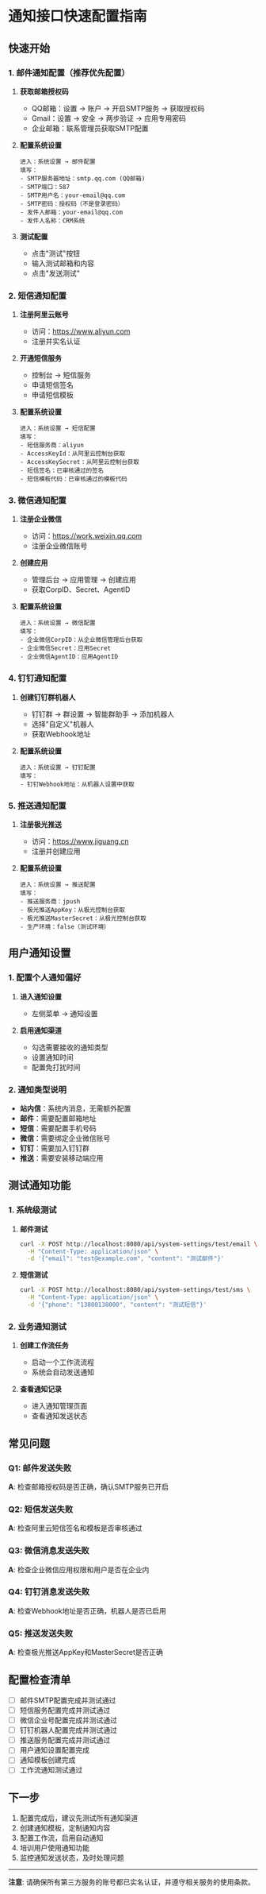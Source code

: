 # 通知接口快速配置指南

## 快速开始

### 1. 邮件通知配置（推荐优先配置）

1. **获取邮箱授权码**
   - QQ邮箱：设置 → 账户 → 开启SMTP服务 → 获取授权码
   - Gmail：设置 → 安全 → 两步验证 → 应用专用密码
   - 企业邮箱：联系管理员获取SMTP配置

2. **配置系统设置**
   ```
   进入：系统设置 → 邮件配置
   填写：
   - SMTP服务器地址：smtp.qq.com (QQ邮箱)
   - SMTP端口：587
   - SMTP用户名：your-email@qq.com
   - SMTP密码：授权码（不是登录密码）
   - 发件人邮箱：your-email@qq.com
   - 发件人名称：CRM系统
   ```

3. **测试配置**
   - 点击"测试"按钮
   - 输入测试邮箱和内容
   - 点击"发送测试"

### 2. 短信通知配置

1. **注册阿里云账号**
   - 访问：https://www.aliyun.com
   - 注册并实名认证

2. **开通短信服务**
   - 控制台 → 短信服务
   - 申请短信签名
   - 申请短信模板

3. **配置系统设置**
   ```
   进入：系统设置 → 短信配置
   填写：
   - 短信服务商：aliyun
   - AccessKeyId：从阿里云控制台获取
   - AccessKeySecret：从阿里云控制台获取
   - 短信签名：已审核通过的签名
   - 短信模板代码：已审核通过的模板代码
   ```

### 3. 微信通知配置

1. **注册企业微信**
   - 访问：https://work.weixin.qq.com
   - 注册企业微信账号

2. **创建应用**
   - 管理后台 → 应用管理 → 创建应用
   - 获取CorpID、Secret、AgentID

3. **配置系统设置**
   ```
   进入：系统设置 → 微信配置
   填写：
   - 企业微信CorpID：从企业微信管理后台获取
   - 企业微信Secret：应用Secret
   - 企业微信AgentID：应用AgentID
   ```

### 4. 钉钉通知配置

1. **创建钉钉群机器人**
   - 钉钉群 → 群设置 → 智能群助手 → 添加机器人
   - 选择"自定义"机器人
   - 获取Webhook地址

2. **配置系统设置**
   ```
   进入：系统设置 → 钉钉配置
   填写：
   - 钉钉Webhook地址：从机器人设置中获取
   ```

### 5. 推送通知配置

1. **注册极光推送**
   - 访问：https://www.jiguang.cn
   - 注册并创建应用

2. **配置系统设置**
   ```
   进入：系统设置 → 推送配置
   填写：
   - 推送服务商：jpush
   - 极光推送AppKey：从极光控制台获取
   - 极光推送MasterSecret：从极光控制台获取
   - 生产环境：false（测试环境）
   ```

## 用户通知设置

### 1. 配置个人通知偏好

1. **进入通知设置**
   - 左侧菜单 → 通知设置

2. **启用通知渠道**
   - 勾选需要接收的通知类型
   - 设置通知时间
   - 配置免打扰时间

### 2. 通知类型说明

- **站内信**：系统内消息，无需额外配置
- **邮件**：需要配置邮箱地址
- **短信**：需要配置手机号码
- **微信**：需要绑定企业微信账号
- **钉钉**：需要加入钉钉群
- **推送**：需要安装移动端应用

## 测试通知功能

### 1. 系统级测试

1. **邮件测试**
   ```bash
   curl -X POST http://localhost:8080/api/system-settings/test/email \
     -H "Content-Type: application/json" \
     -d '{"email": "test@example.com", "content": "测试邮件"}'
   ```

2. **短信测试**
   ```bash
   curl -X POST http://localhost:8080/api/system-settings/test/sms \
     -H "Content-Type: application/json" \
     -d '{"phone": "13800138000", "content": "测试短信"}'
   ```

### 2. 业务通知测试

1. **创建工作流任务**
   - 启动一个工作流流程
   - 系统会自动发送通知

2. **查看通知记录**
   - 进入通知管理页面
   - 查看通知发送状态

## 常见问题

### Q1: 邮件发送失败
**A**: 检查邮箱授权码是否正确，确认SMTP服务已开启

### Q2: 短信发送失败
**A**: 检查阿里云短信签名和模板是否审核通过

### Q3: 微信消息发送失败
**A**: 检查企业微信应用权限和用户是否在企业内

### Q4: 钉钉消息发送失败
**A**: 检查Webhook地址是否正确，机器人是否已启用

### Q5: 推送发送失败
**A**: 检查极光推送AppKey和MasterSecret是否正确

## 配置检查清单

- [ ] 邮件SMTP配置完成并测试通过
- [ ] 短信服务配置完成并测试通过
- [ ] 微信企业号配置完成并测试通过
- [ ] 钉钉机器人配置完成并测试通过
- [ ] 推送服务配置完成并测试通过
- [ ] 用户通知设置配置完成
- [ ] 通知模板创建完成
- [ ] 工作流通知测试通过

## 下一步

1. 配置完成后，建议先测试所有通知渠道
2. 创建通知模板，定制通知内容
3. 配置工作流，启用自动通知
4. 培训用户使用通知功能
5. 监控通知发送状态，及时处理问题

---

**注意**: 请确保所有第三方服务的账号都已实名认证，并遵守相关服务的使用条款。
